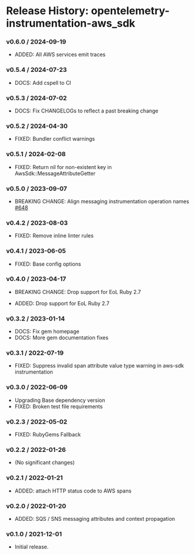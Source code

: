 # Release History: opentelemetry-instrumentation-aws_sdk

### v0.6.0 / 2024-09-19

* ADDED: All AWS services emit traces

### v0.5.4 / 2024-07-23

* DOCS: Add cspell to CI

### v0.5.3 / 2024-07-02

* DOCS: Fix CHANGELOGs to reflect a past breaking change

### v0.5.2 / 2024-04-30

* FIXED: Bundler conflict warnings

### v0.5.1 / 2024-02-08

* FIXED: Return nil for non-existent key in AwsSdk::MessageAttributeGetter

### v0.5.0 / 2023-09-07

* BREAKING CHANGE: Align messaging instrumentation operation names [#648](https://github.com/open-telemetry/opentelemetry-ruby-contrib/pull/648)

### v0.4.2 / 2023-08-03

* FIXED: Remove inline linter rules

### v0.4.1 / 2023-06-05

* FIXED: Base config options 

### v0.4.0 / 2023-04-17

* BREAKING CHANGE: Drop support for EoL Ruby 2.7 

* ADDED: Drop support for EoL Ruby 2.7 

### v0.3.2 / 2023-01-14

* DOCS: Fix gem homepage 
* DOCS: More gem documentation fixes 

### v0.3.1 / 2022-07-19

* FIXED: Suppress invalid span attribute value type warning in aws-sdk instrumentation 

### v0.3.0 / 2022-06-09

* Upgrading Base dependency version
* FIXED: Broken test file requirements 

### v0.2.3 / 2022-05-02

* FIXED: RubyGems Fallback 

### v0.2.2 / 2022-01-26

* (No significant changes)

### v0.2.1 / 2022-01-21

* ADDED: attach HTTP status code to AWS spans

### v0.2.0 / 2022-01-20

* ADDED: SQS / SNS messaging attributes and context propagation

### v0.1.0 / 2021-12-01

* Initial release.
